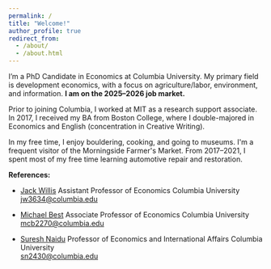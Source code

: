 ```yaml
---
permalink: /
title: "Welcome!"
author_profile: true
redirect_from:
  - /about/
  - /about.html
---
```


I’m a PhD Candidate in Economics at Columbia University. My primary field is development economics, with a focus on agriculture/labor, environment, and information. **I am on the 2025–2026 job market.**

Prior to joining Columbia, I worked at MIT as a research support associate. In 2017, I received my BA from Boston College, where I double-majored in Economics and English (concentration in Creative Writing).

In my free time, I enjoy bouldering, cooking, and going to museums. I'm a frequent visitor of the Morningside Farmer's Market. From 2017–2021, I spent most of my free time learning automotive repair and restoration.

**References:**

- [Jack Willis](https://sites.google.com/view/jwillis/)
  Assistant Professor of Economics
  Columbia University  
  [jw3634@columbia.edu](mailto:jw3634@columbia.edu)

- [Michael Best](https://michaelcbest.github.io/)
  Associate Professor of Economics
  Columbia University  
  [mcb2270@columbia.edu](mailto:mcb2270@columbia.edu)

- [Suresh Naidu](https://www.columbia.edu/~sn2430/)
  Professor of Economics and International Affairs
  Columbia University  
  [sn2430@columbia.edu](mailto:sn2430@columbia.edu)
